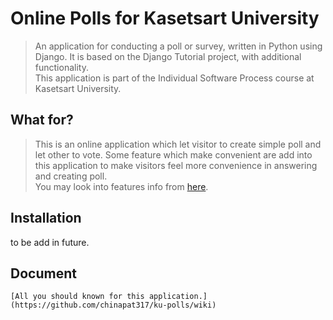 # Online Polls for Kasetsart University
> An application for conducting a poll or survey, written in Python using Django. It is based on the Django Tutorial project, with additional functionality.  
> This application is part of the Individual Software Process course at Kasetsart University.
## What for?  
> This is an online application which let visitor to create simple poll and let other to vote. Some feature which make convenient are add into this application to make visitors feel more convenience in answering and creating poll.  
> You may look into features info from [here](https://github.com/chinapat317/ku-polls/wiki/Development-Plan).  
    
## Installation  
  to be add in future.  
## Document
```
[All you should known for this application.](https://github.com/chinapat317/ku-polls/wiki)
```
